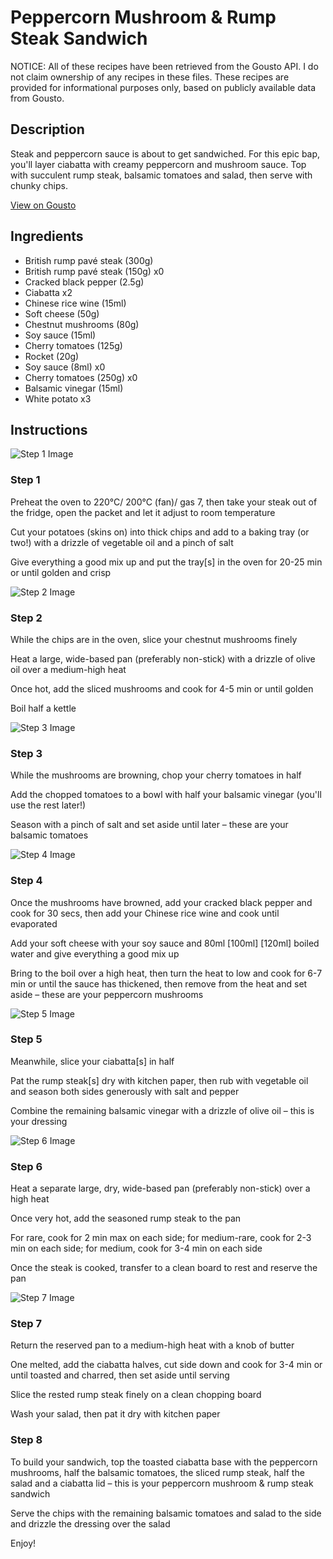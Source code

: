 # Peppercorn Mushroom & Rump Steak Sandwich 

NOTICE: All of these recipes have been retrieved from the Gousto API. I do not claim ownership of any recipes in these files. These recipes are provided for informational purposes only, based on publicly available data from Gousto.

## Description

Steak and peppercorn sauce is about to get sandwiched. For this epic bap, you'll layer ciabatta with creamy peppercorn and mushroom sauce. Top with succulent rump steak, balsamic tomatoes and salad, then serve with chunky chips. 

[View on Gousto](https://www.gousto.co.uk/recipes/cookbook/peppercorn-mushroom-rump-steak-sandwich)

## Ingredients

- British rump pavé steak (300g)
- British rump pavé steak (150g) x0
- Cracked black pepper (2.5g)
- Ciabatta x2
- Chinese rice wine (15ml)
- Soft cheese (50g)
- Chestnut mushrooms (80g)
- Soy sauce (15ml)
- Cherry tomatoes (125g)
- Rocket (20g)
- Soy sauce (8ml) x0
- Cherry tomatoes (250g) x0
- Balsamic vinegar (15ml)
- White potato x3

## Instructions

![Step 1 Image](https://production-media.gousto.co.uk/cms/recipe-step-image/Step-1-1651581304081-x200.jpg)

### Step 1

Preheat the oven to 220°C/ 200°C (fan)/ gas 7, then take your steak out of the fridge, open the packet and let it adjust to room temperature

Cut your potatoes (skins on) into thick chips and add to a baking tray (or two!) with a drizzle of vegetable oil and a pinch of salt

Give everything a good mix up and put the tray[s] in the oven for 20-25 min or until golden and crisp

![Step 2 Image](https://production-media.gousto.co.uk/cms/recipe-step-image/Step-2-1651581297737-x200.jpg)

### Step 2

While the chips are in the oven, slice your chestnut mushrooms finely

Heat a large, wide-based pan (preferably non-stick) with a drizzle of olive oil over a medium-high heat

Once hot, add the sliced mushrooms and cook for 4-5 min or until golden

Boil half a kettle

![Step 3 Image](https://production-media.gousto.co.uk/cms/recipe-step-image/Step-3-1651581291878-x200.jpg)

### Step 3

While the mushrooms are browning, chop your cherry tomatoes in half

Add the chopped tomatoes to a bowl with half your balsamic vinegar (you'll use the rest later!)

Season with a pinch of salt and set aside until later – these are your balsamic tomatoes

![Step 4 Image](https://production-media.gousto.co.uk/cms/recipe-step-image/Step-4-1651581287426-x200.jpg)

### Step 4

Once the mushrooms have browned, add your cracked black pepper and cook for 30 secs, then add your Chinese rice wine and cook until evaporated

Add your soft cheese with your soy sauce and 80ml <span class="text-purple">[100ml]</span> <span class="text-danger">[120ml] </span>boiled water and give everything a good mix up

Bring to the boil over a high heat, then turn the heat to low and cook for 6-7 min or until the sauce has thickened, then remove from the heat and set aside – these are your peppercorn mushrooms

![Step 5 Image](https://production-media.gousto.co.uk/cms/recipe-step-image/Step-5-1651581282707-x200.jpg)

### Step 5

Meanwhile, slice your ciabatta[s] in half

Pat the rump steak[s] dry with kitchen paper, then rub with vegetable oil and season both sides generously with salt and pepper

Combine the remaining balsamic vinegar with a drizzle of olive oil  – this is your dressing

![Step 6 Image](https://production-media.gousto.co.uk/cms/recipe-step-image/Step-6-1651581277728-x200.jpg)

### Step 6

Heat a separate large, dry, wide-based pan (preferably non-stick) over a high heat

Once very hot, add the seasoned rump steak to the pan

For rare, cook for 2 min max on each side; for medium-rare, cook for 2-3 min on each side; for medium, cook for 3-4 min on each side

Once the steak is cooked, transfer to a clean board to rest and reserve the pan

![Step 7 Image](https://production-media.gousto.co.uk/cms/recipe-step-image/Step-7-1651581273702-x200.jpg)

### Step 7

Return the reserved pan to a medium-high heat with a knob of butter

One melted, add the ciabatta halves, cut side down and cook for 3-4 min or until toasted and charred, then set aside until serving

Slice the rested rump steak finely on a clean chopping board

Wash your salad, then pat it dry with kitchen paper

### Step 8

To build your sandwich, top the toasted ciabatta base with the peppercorn mushrooms, half the balsamic tomatoes, the sliced rump steak, half the salad and a ciabatta lid – this is your peppercorn mushroom & rump steak sandwich

Serve the chips with the remaining balsamic tomatoes and salad to the side and drizzle the dressing over the salad

Enjoy!

